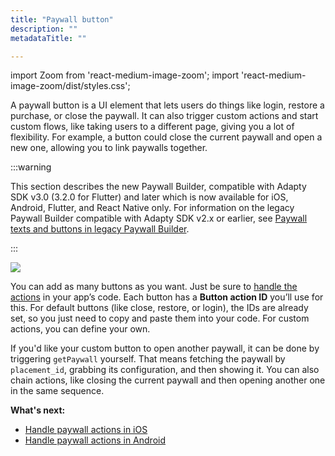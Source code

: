 ```yaml
---
title: "Paywall button"
description: ""
metadataTitle: ""

---
```


<!--- paywall-buttons.md ---> 

import Zoom from 'react-medium-image-zoom';
import 'react-medium-image-zoom/dist/styles.css';

A paywall button is a UI element that lets users do things like login, restore a purchase, or close the paywall. It can also trigger custom actions and start custom flows, like taking users to a different page, giving you a lot of flexibility. For example, a button could close the current paywall and open a new one, allowing you to link paywalls together.

:::warning

This section describes the new Paywall Builder, compatible with Adapty SDK v3.0 (3.2.0 for Flutter) and later which is now available for iOS, Android, Flutter, and React Native only. For information on the legacy Paywall Builder compatible with Adapty SDK v2.x or earlier, see [Paywall texts and buttons in legacy Paywall Builder](paywall-texts-and-buttons).

:::

<Zoom>
  <img src={require('./img/paywall_button.webp').default}
  style={{
    border: '1px solid #727272', /* border width and color */
    width: '700px', /* image width */
    display: 'block', /* for alignment */
    margin: '0 auto' /* center alignment */
  }}
/>
</Zoom>

You can add as many buttons as you want. Just be sure to [handle the actions](/docs/handling-pb-paywall-events) in your app’s code. Each button has a **Button action ID** you’ll use for this. For default buttons (like close, restore, or login), the IDs are already set, so you just need to copy and paste them into your code. For custom actions, you can define your own.

If you'd like your custom button to open another paywall, it can be done by triggering `getPaywall` yourself. That means fetching the paywall by `placement_id`, grabbing its configuration, and then showing it. You can also chain actions, like closing the current paywall and then opening another one in the same sequence.

**What's next:**

- [Handle paywall actions in iOS](ios-handling-events#actions) 
- [Handle paywall actions in Android](android-handling-events#actions) 

